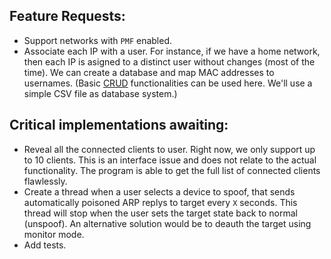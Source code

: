 ## Feature Requests:   

- Support networks with `PMF` enabled.
- Associate each IP with a user. For instance, if we have a home network, then each IP is asigned to a distinct user without changes (most of the time). We can create a database and map MAC addresses to usernames. (Basic [CRUD](https://en.wikipedia.org/wiki/Create,_read,_update_and_delete) functionalities can be used here. We'll use a simple CSV file as database system.)

## Critical implementations awaiting:   

- Reveal all the connected clients to user. Right now, we only support up to 10 clients. This is an interface issue and does not relate to the actual functionality. The program is able to get the full list of connected clients flawlessly.
- Create a thread when a user selects a device to spoof, that sends automatically poisoned ARP replys to target every `X` seconds. This thread will stop when the user sets the target state back to normal (unspoof). An alternative solution would be to deauth the target using monitor mode. 
- Add tests.
